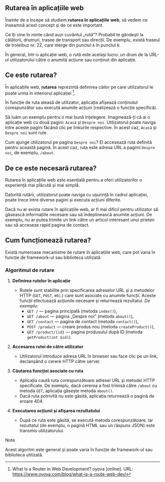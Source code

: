 ## Rutarea în aplicațiile web

Înainte de a începe să studiem **rutarea în aplicațiile web**, să vedem ce înseamnă acest concept și de ce este important.

Ce îți vine în minte când auzi cuvântul „_rută_”? Probabil te gândești la călătorii, drumuri, trasee de transport sau direcții. De exemplu, există traseul de troleibuz nr. 22, care merge din punctul `A` în punctul `B`.

În general, într-o aplicație web, o rută este același lucru: un drum de la URL-ul utilizatorului către o anumită acțiune sau conținut din aplicație.

## Ce este rutarea?

În aplicațiile web, **rutarea** reprezintă definirea căilor pe care utilizatorul le poate urma în interiorul aplicației [^1].

În funcție de ruta aleasă de utilizator, aplicația afișează conținutul corespunzător sau execută anumite acțiuni (realizează o funcție specifică).

Să luăm un exemplu pentru o mai bună înțelegere. Imaginează-ți că ai o aplicație web cu două pagini: `Acasă` și `Despre noi`. Utilizatorul poate naviga între aceste pagini făcând clic pe linkurile respective. În acest caz, `Acasă` și `Despre noi` sunt rute.

Cum ajunge utilizatorul pe pagina `Despre noi`? El accesează ruta definită pentru această pagină. În acest caz, ruta este adresa URL a paginii `Despre noi`, de exemplu, `/about`.

## De ce este necesară rutarea?

Rutarea în aplicațiile web este esențială pentru a oferi utilizatorilor o experiență mai plăcută și mai simplă.

Datorită rutării, utilizatorul poate naviga cu ușurință în cadrul aplicației, poate trece între diverse pagini și executa acțiuni diferite.

Dacă nu ar exista rutare în aplicațiile web, ar fi mai dificil pentru utilizator să găsească informațiile necesare sau să îndeplinească anumite acțiuni. De exemplu, nu ar putea trimite un link către un articol interesant unui prieten sau să acceseze rapid pagina de contact.

## Cum funcționează rutarea?

Există numeroase mecanisme de rutare în aplicațiile web, care pot varia în funcție de framework-ul sau biblioteca utilizată.

### Algoritmul de rutare

1. **Definirea rutelor în aplicație**

    - Rutele sunt stabilite prin specificarea adreselor URL și a metodelor HTTP (`GET`, `POST`, etc.) care sunt asociate cu anumite funcții. Aceste funcții efectuează acțiunile necesare și returnează rezultatul. _De exemplu_:
        - `GET /` — pagina principală (metoda `index()`),
        - `GET /about` — pagina „Despre noi” (metoda `about()`),
        - `GET /contact` — pagina de contact (metoda `contact()`),
        - `POST /product` — creare produs nou (metoda `createProduct()`),
        - `GET /product/{id}` — pagina produsului după ID (metoda `getProduct(int $id)`).

2. **Accesarea rutei de către utilizator**

    - Utilizatorul introduce adresa URL în browser sau face clic pe un link, declanșând o cerere HTTP către server.

3. **Căutarea funcției asociate cu ruta**

    - Aplicația caută ruta corespunzătoare adresei URL și metodei HTTP specificate. De exemplu, dacă cererea a fost trimisă către `/about` cu metoda `GET`, aplicația găsește metoda `about()`.
    - Dacă ruta potrivită nu este găsită, aplicația returnează o pagină de eroare 404.

4. **Executarea acțiunii și afișarea rezultatului**
    - După ce ruta este găsită, se execută metoda corespunzătoare, iar rezultatul (de exemplu, o pagină HTML sau un răspuns JSON) este transmis utilizatorului.

> [!NOTE]
> Acest algoritm este general și poate varia în funcție de framework-ul sau biblioteca utilizată.

[^1]: What Is a Router in Web Development? oyova [online]. URL: https://www.oyova.com/blog/what-is-a-route-web-dev/